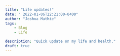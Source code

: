 ```yaml
---
title: "Life updates!"
date: " 2022-01-06T22:21:00-0400"
author: "Joshua Mathie"
tags:
    - Blog
    - Life

description: "Quick update on my life and health."
draft: true
---
```



